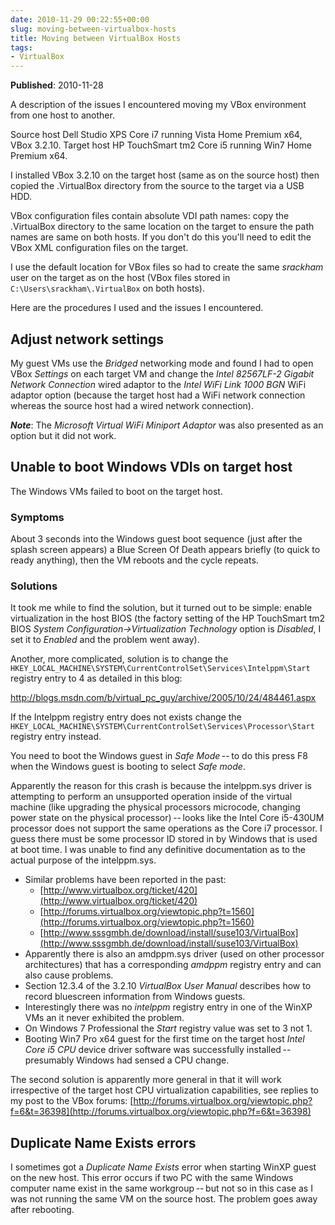 ```yaml
---
date: 2010-11-29 00:22:55+00:00
slug: moving-between-virtualbox-hosts
title: Moving between VirtualBox Hosts
tags:
- VirtualBox
---
```


**Published**: 2010-11-28

A description of the issues I encountered moving my VBox environment from one host to another.

<!--more-->

Source host 
     Dell Studio XPS Core i7 running Vista Home Premium x64, VBox 3.2.10. 
Target host 
     HP TouchSmart tm2 Core i5 running Win7 Home Premium x64. 

I installed VBox 3.2.10 on the target host (same as on the source host) then copied the .VirtualBox directory from the source to the target via a USB HDD.

VBox configuration files contain absolute VDI path names: copy the .VirtualBox directory to the same location on the target to ensure the path names are same on both hosts. If you don't do this you'll need to edit the VBox XML configuration files on the target.

I use the default location for VBox files so had to create the same _srackham_ user on the target as on the host (VBox files stored in `C:\Users\srackham\.VirtualBox` on both hosts).

Here are the procedures I used and the issues I encountered.



## Adjust network settings

My guest VMs use the _Bridged_ networking mode and found I had to open VBox _Settings_ on each target VM and change the _Intel 82567LF-2 Gigabit Network Connection_ wired adaptor to the _Intel WiFi Link 1000 BGN_ WiFi adaptor option (because the target host had a WiFi network connection whereas the source host had a wired network connection).




**_Note_**:
The _Microsoft Virtual WiFi Miniport Adaptor_ was also presented as an option but it did not work.




## Unable to boot Windows VDIs on target host

The Windows VMs failed to boot on the target host.

### Symptoms

About 3 seconds into the Windows guest boot sequence (just after the splash screen appears) a Blue Screen Of Death appears briefly (to quick to ready anything), then the VM reboots and the cycle repeats.

### Solutions

It took me while to find the solution, but it turned out to be simple: enable virtualization in the host BIOS (the factory setting of the HP TouchSmart tm2 BIOS _System Configuration->Virtualization Technology_ option is _Disabled_, I set it to _Enabled_ and the problem went away).

Another, more complicated, solution is to change the `HKEY_LOCAL_MACHINE\SYSTEM\CurrentControlSet\Services\Intelppm\Start` registry entry to 4 as detailed in this blog:

<http://blogs.msdn.com/b/virtual_pc_guy/archive/2005/10/24/484461.aspx>

If the Intelppm registry entry does not exists change the `HKEY_LOCAL_MACHINE\SYSTEM\CurrentControlSet\Services\Processor\Start` registry entry instead.

You need to boot the Windows guest in _Safe Mode_ -- to do this press F8 when the Windows guest is booting to select _Safe mode_.

Apparently the reason for this crash is because the intelppm.sys driver is attempting to perform an unsupported operation inside of the virtual machine (like upgrading the physical processors microcode, changing power state on the physical processor) -- looks like the Intel Core i5-430UM processor does not support the same operations as the Core i7 processor. I guess there must be some processor ID stored in by Windows that is used at boot time.  I was unable to find any definitive documentation as to the actual purpose of the intelppm.sys.

  * Similar problems have been reported in the past: 
    * [http://www.virtualbox.org/ticket/420](http://www.virtualbox.org/ticket/420)
    * [http://forums.virtualbox.org/viewtopic.php?t=1560](http://forums.virtualbox.org/viewtopic.php?t=1560)
    * [http://www.sssgmbh.de/download/install/suse103/VirtualBox](http://www.sssgmbh.de/download/install/suse103/VirtualBox)
  * Apparently there is also an amdppm.sys driver (used on other processor architectures) that has a corresponding _amdppm_ registry entry and can also cause problems. 
  * Section 12.3.4 of the 3.2.10 _VirtualBox User Manual_ describes how to record bluescreen information from Windows guests. 
  * Interestingly there was no _intelppm_ registry entry in one of the WinXP VMs an it never exhibited the problem. 
  * On Windows 7 Professional the _Start_ registry value was set to 3 not 1. 
  * Booting Win7 Pro x64 guest for the first time on the target host _Intel Core i5 CPU_ device driver software was successfully installed -- presumably Windows had sensed a CPU change. 

The second solution is apparently more general in that it will work irrespective of the target host CPU virtualization capabilities, see replies to my post to the VBox forums: [http://forums.virtualbox.org/viewtopic.php?f=6&t=36398](http://forums.virtualbox.org/viewtopic.php?f=6&t=36398)



## Duplicate Name Exists errors

I sometimes got a _Duplicate Name Exists_ error when starting WinXP guest on the new host. This error occurs if two PC with the same Windows computer name exist in the same workgroup -- but not so in this case as I was not running the same VM on the source host.  The problem goes away after rebooting.

